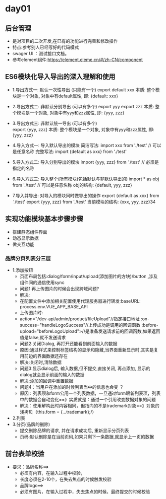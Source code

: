 # day01

## 后台管理

- 是对项目的二次开发,在已有的功能进行完善和修改操作
- 特点:参考别人已经写好的代码模式
- swager UI ：测试接口文档。
- 参考element组件:https://element.eleme.cn/#/zh-CN/component

## ES6模块化导入导出的深入理解和使用

- 1.导出方式一: 默认一次性导出 (只能有一个)
    export default xxx
    本质: 整个模块是一个对象, 对象中有default属性, 即: {default: xxx}
- 2.导出方式二: 非默认分别导出 (可以有多个)
    export yyy
    export zzz
    本质: 整个模块是一个对象, 对象中有yyy和zzz属性, 即: {yyy, zzz}    
- 3.导出方式三: 非默认统一导出 (可以有多个)    
    export {yyy, zzz}
    本质:  整个模块是一个对象, 对象中有yyy和zzz属性, 即: {yyy, zzz}  

- 4.导入方式一: 导入默认导出的模块
    简洁写法: import xxx from './test' // 可以是任意名称
     完整写法: import {default as xxx} from './test'
- 5.导入方式二: 导入分别导出的模块
    import {yyy, zzz} from './test'  // 必须是指定的名称
- 6.导入方式三: 导入整个/所有模块(包括默认与非默认导出的)
  import * as obj from './test' // 可以是任意名称
  obj的结构: {default, yyy, zzz}

- 7.导入并导出: 对导入的模块同时做导出的操作
  export {default as xxx} from './test'
  export {yyy, zzz} from './test'
  当前模块的结构: {xxx, yyy, zzz}34

## 实现功能模块基本步骤步骤

- 搭建静态组件界面
- 动态显示数据
- 做交互功能

### 品牌分页列表分三层

- 1.添加按钮
  - 页面布局包括:dialog/form/input/upload(添加图片的方块)/button ,涉及组件间的通信使用sync
  - 问题1:再上传图片的时候会出现跨域问题?
  - 解决:
  - 在配置文件中添加相关配置使用代理服务器进行转发:baseURL: process.env.VUE_APP_BASE_API
  - 上传图片时:
  - action="/dev-api/admin/product/fileUpload"//指定接口地址
    :on-success="handleLogoSuccess"//上传成功是调用的回调函数
    :before-upload="beforeLogoUpload">//是准备发送请求前的回调函数,如果返回值是false,就不发送请求
  - 问题2:关闭Dialog, 再打开还能看到前面输入的数据
  - 原因:通过样式来控制标签结构的显示和隐藏,当界面重新显示时,其实是复用前边的界面数据还存在
  - 解决:关闭时,清除数据
  - 问题3:显示dialog后, 输入数据,但不提交,直接关闭, 再点添加, 显示的dialog就会显示前面的输入的数据
  - 解决:添加的回调中重置数据
  - 问题4：当用户在添加的时候列表当中的信息也会变 ？
  - 原因：列表项和form公用一个列表数据，一旦通过form跟新列表项，列表中的数据会自动变化==》实质就是：通过一个引用改变数据对象的问题
  - 解决：使用解构此时内容相同，但指向的不是trademark对象==》对象的浅拷贝（this.form = {...trademark};/）
- 2.列表
- 3.分页(品牌的删除)
  - 提交删除品牌的请求, 并在请求成功后, 重新显示分页列表
  - 页码:默认删除是在当前页码,如果只剩下一条数据,就显示上一页的数据

## 前台表单校验

- 要求：品牌名称==>
  - 必须有内容，在输入过程中校验，
  - 长度必须在2-10个，在失去焦点的时候触发校验
  - 品牌logo==>
  - 必须有图片，在输入过程中，失去焦点的时候，最终提交的时候校验